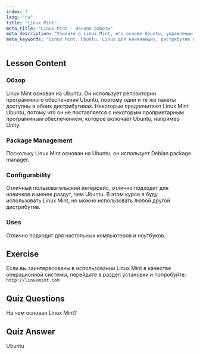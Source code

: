 ```yaml
---
index: 7
lang: "ru"
title: "Linux Mint"
meta_title: "Linux Mint - Начало работы"
meta_description: "Узнайте о Linux Mint, его основе Ubuntu, управлении пакетами и почему он отлично подходит для новичков. Откройте для себя его особенности и как начать работу сегодня!"
meta_keywords: "Linux Mint, Ubuntu, Linux для начинающих, дистрибутив Linux, учебник по Linux, менеджер пакетов Debian, руководство по Linux"
---
```


## Lesson Content

### Обзор

Linux Mint основан на Ubuntu. Он использует репозитории программного обеспечения Ubuntu, поэтому одни и те же пакеты доступны в обоих дистрибутивах. Некоторые предпочитают Linux Mint Ubuntu, потому что он не поставляется с некоторым проприетарным программным обеспечением, которое включает Ubuntu, например Unity.

### Package Management

Поскольку Linux Mint основан на Ubuntu, он использует Debian package manager.

### Configurability

Отличный пользовательский интерфейс, отлично подходит для новичков и менее раздут, чем Ubuntu. В этом курсе я буду использовать Linux Mint, но можно использовать любой другой дистрибутив.

### Uses

Отлично подходит для настольных компьютеров и ноутбуков.

## Exercise

Если вы заинтересованы в использовании Linux Mint в качестве операционной системы, перейдите в раздел установки и попробуйте: `http://linuxmint.com`

## Quiz Questions

На чем основан Linux Mint?

## Quiz Answer

Ubuntu
